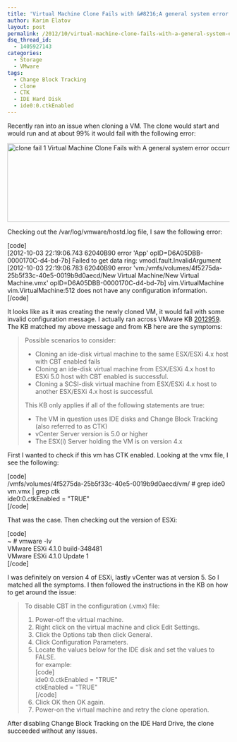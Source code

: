 ```yaml
---
title: 'Virtual Machine Clone Fails with &#8216;A general system error occurred: Configuration information is inaccessible&#8217; Error Message'
author: Karim Elatov
layout: post
permalink: /2012/10/virtual-machine-clone-fails-with-a-general-system-error-occurred-configuration-information-is-inaccessible/
dsq_thread_id:
  - 1405927143
categories:
  - Storage
  - VMware
tags:
  - Change Block Tracking
  - clone
  - CTK
  - IDE Hard Disk
  - ide0:0.ctkEnabled
---
```

Recently ran into an issue when cloning a VM. The clone would start and would run and at about 99% it would fail with the following error:

<a href="http://virtuallyhyper.com/wp-content/uploads/2012/10/clone_fail_1.png" onclick="javascript:_gaq.push(['_trackEvent','outbound-article','http://virtuallyhyper.com/wp-content/uploads/2012/10/clone_fail_1.png']);"><img class="alignnone size-full wp-image-4140" title="clone_fail_1" src="http://virtuallyhyper.com/wp-content/uploads/2012/10/clone_fail_1.png" alt="clone fail 1 Virtual Machine Clone Fails with A general system error occurred: Configuration information is inaccessible Error Message" width="1154" height="178" /></a>

Checking out the /var/log/vmware/hostd.log file, I saw the following error:

[code]  
[2012-10-03 22:19:06.743 62040B90 error 'App' opID=D6A05DBB-0000170C-d4-bd-7b] Failed to get data ring: vmodl.fault.InvalidArgument  
[2012-10-03 22:19:06.783 62040B90 error 'vm:/vmfs/volumes/4f5275da-25b5f33c-40e5-0019b9d0aecd/New Virtual Machine/New Virtual Machine.vmx' opID=D6A05DBB-0000170C-d4-bd-7b] vim.VirtualMachine vim.VirtualMachine:512 does not have any configuration information.  
[/code]

It looks like as it was creating the newly cloned VM, it would fail with some invalid configuration message. I actually ran across VMware KB <a href="http://kb.vmware.com/kb/2012959" onclick="javascript:_gaq.push(['_trackEvent','outbound-article','http://kb.vmware.com/kb/2012959']);">2012959</a>. The KB matched my above message and from KB here are the symptoms:

> Possible scenarios to consider:
> 
> *   Cloning an ide-disk virtual machine to the same ESX/ESXi 4.x host with CBT enabled fails
> *   Cloning an ide-disk virtual machine from ESX/ESXi 4.x host to ESXi 5.0 host with CBT enabled is successful.
> *   Cloning a SCSI-disk virtual machine from ESX/ESXi 4.x host to another ESX/ESXi 4.x host is successful.
> 
> This KB only applies if all of the following statements are true:
> 
> *   The VM in question uses IDE disks and Change Block Tracking (also referred to as CTK)
> *   vCenter Server version is 5.0 or higher
> *   The ESX(i) Server holding the VM is on version 4.x

First I wanted to check if this vm has CTK enabled. Looking at the vmx file, I see the following:

[code]  
/vmfs/volumes/4f5275da-25b5f33c-40e5-0019b9d0aecd/vm/ # grep ide0 vm.vmx | grep ctk  
ide0:0.ctkEnabled = "TRUE"  
[/code]

That was the case. Then checking out the version of ESXi:

[code]  
~ # vmware -lv  
VMware ESXi 4.1.0 build-348481  
VMware ESXi 4.1.0 Update 1  
[/code]

I was definitely on version 4 of ESXi, lastly vCenter was at version 5. So I matched all the symptoms. I then followed the instructions in the KB on how to get around the issue:

> To disable CBT in the configuration (.vmx) file:
> 
> 1.  Power-off the virtual machine.
> 2.  Right click on the virtual machine and click Edit Settings.
> 3.  Click the Options tab then click General.
> 4.  Click Configuration Parameters.
> 5.  Locate the values below for the IDE disk and set the values to FALSE.  
>     for example:  
>     [code]  
>     ide0:0.ctkEnabled = "TRUE"  
>     ctkEnabled = "TRUE"  
>     [/code]
> 6.  Click OK then OK again.
> 7.  Power-on the virtual machine and retry the clone operation.

After disabling Change Block Tracking on the IDE Hard Drive, the clone succeeded without any issues.

<p class="wp-flattr-button">
  <a class="FlattrButton" style="display:none;" href="http://virtuallyhyper.com/2012/10/virtual-machine-clone-fails-with-a-general-system-error-occurred-configuration-information-is-inaccessible/" title=" Virtual Machine Clone Fails with &#8216;A general system error occurred: Configuration information is inaccessible&#8217; Error Message" rev="flattr;uid:virtuallyhyper;language:en_GB;category:text;tags:Change Block Tracking,clone,CTK,IDE Hard Disk,ide0:0.ctkEnabled,blog;button:compact;">Recently ran into an issue when cloning a VM. The clone would start and would run and at about 99% it would fail with the following error: Checking out the...</a>
</p>